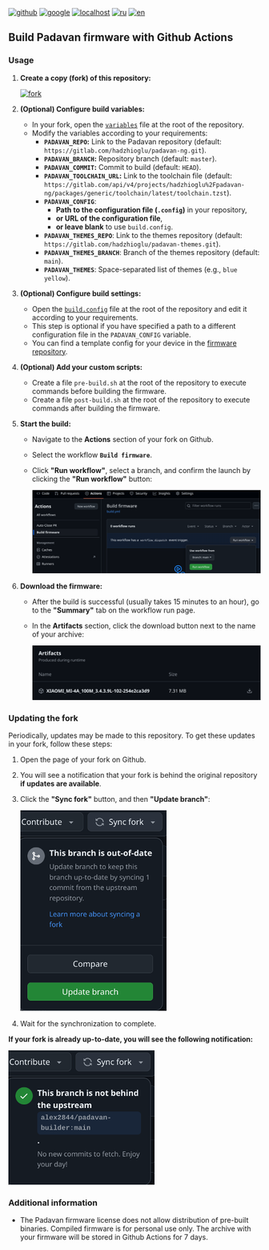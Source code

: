 [![github](https://img.shields.io/badge/GITHUB-builder-green.svg)](github.md)
[![google](https://img.shields.io/badge/GOOGLE-builder-red.svg)](google.md)
[![localhost](https://img.shields.io/badge/LOCALHOST-builder-red.svg)](localhost.md)
[![ru](https://img.shields.io/badge/lang-ru-white)](../ru/github.md)
[![en](https://img.shields.io/badge/lang-en-green)](github.md)

## Build Padavan firmware with Github Actions

### Usage

1. **Create a copy (fork) of this repository:**

    [![fork](https://img.shields.io/static/v1?message=Create+fork&logo=github&labelColor=5c5c5c&color=1182c3&logoColor=white&label=%20)](https://github.com/alex2844/padavan-builder/fork)

2. **(Optional) Configure build variables:**
   * In your fork, open the [`variables`](../../variables) file at the root of the repository.
   * Modify the variables according to your requirements:
     * **`PADAVAN_REPO`:** Link to the Padavan repository (default: `https://gitlab.com/hadzhioglu/padavan-ng.git`).
     * **`PADAVAN_BRANCH`:** Repository branch (default: `master`).
     * **`PADAVAN_COMMIT`:** Commit to build (default: `HEAD`).
     * **`PADAVAN_TOOLCHAIN_URL`:** Link to the toolchain file (default: `https://gitlab.com/api/v4/projects/hadzhioglu%2Fpadavan-ng/packages/generic/toolchain/latest/toolchain.tzst`).
     * **`PADAVAN_CONFIG`**:
         * **Path to the configuration file (`.config`)** in your repository,
         * **or URL of the configuration file**,
         * **or leave blank** to use `build.config`.
     * **`PADAVAN_THEMES_REPO`**: Link to the themes repository (default: `https://gitlab.com/hadzhioglu/padavan-themes.git`).
     * **`PADAVAN_THEMES_BRANCH`**: Branch of the themes repository (default: `main`).
     * **`PADAVAN_THEMES`**: Space-separated list of themes (e.g., `blue yellow`).

3. **(Optional) Configure build settings:**
   * Open the [`build.config`](../../build.config) file at the root of the repository and edit it according to your requirements.
   * This step is optional if you have specified a path to a different configuration file in the `PADAVAN_CONFIG` variable.
   * You can find a template config for your device in the [firmware repository](https://gitlab.com/hadzhioglu/padavan-ng/-/tree/master/trunk/configs/templates).

4. **(Optional) Add your custom scripts:**
   * Create a file `pre-build.sh` at the root of the repository to execute commands before building the firmware.
   * Create a file `post-build.sh` at the root of the repository to execute commands after building the firmware.

5. **Start the build:**
   * Navigate to the **Actions** section of your fork on Github.
   * Select the workflow **`Build firmware`**.
   * Click **"Run workflow"**, select a branch, and confirm the launch by clicking the **"Run workflow"** button:

     ![build](../images/github_build.png)

6. **Download the firmware:**
   * After the build is successful (usually takes 15 minutes to an hour), go to the **"Summary"** tab on the workflow run page.
   * In the **Artifacts** section, click the download button next to the name of your archive:

     ![zip](../images/github_zip.png)

### Updating the fork

Periodically, updates may be made to this repository. To get these updates in your fork, follow these steps:

1. Open the page of your fork on Github.
2. You will see a notification that your fork is behind the original repository **if updates are available**.
3. Click the **"Sync fork"** button, and then **"Update branch"**:

    ![update](../images/github_update.png)

4. Wait for the synchronization to complete.

**If your fork is already up-to-date, you will see the following notification:**

![not update](../images/github_not_update.png)

### Additional information

* The Padavan firmware license does not allow distribution of pre-built binaries. Compiled firmware is for personal use only. The archive with your firmware will be stored in Github Actions for 7 days.
